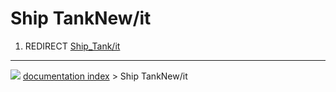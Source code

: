 # Ship TankNew/it
1.  REDIRECT [Ship_Tank/it](Ship_Tank/it.md)



---
![](images/Button_right.svg) [documentation index](../README.md) > Ship TankNew/it
